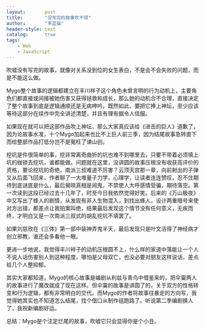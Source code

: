 ```yaml
---
layout:       post
title:        "没写完的故事吹不得"
author:       "李蓝猫"
header-style: text
catalog:      true
tags:
    - Web
    - JavaScript
---
```


吹嘘没有写完的故事，就像对关系没到位的女生表白，不是会不会失败的问题，而是不能这么做。

Mygo整个故事的逻辑都建立在丰川祥子这个角色未曾言明的行为动机上，主要角色们都直接或间接被她伤害又获得拯救和成长，那么她的动机合不合理，直接决定了整个故事到底是逻辑通顺还是无病呻吟。既然如此，要把它捧上神坛，至少应该等待这部分在续作中完全讲述清楚，并且有理有据令人信服。

如果现在就可以把这部作品吹上神坛，那么大家真应该给《进击的巨人》道歉了，因为论故事水准，十个Mygo加起来也比不上巨人前三季，因为结尾故事急转直下而给整部作品打低分岂不是冤枉了谏山创。

挖坑是件很简单的事，挖非常离奇曲折的坑也难不到哪里去，只要不带着必须填上坑的枷锁去挖坑，谁都能做。问题就在这里，没讲圆的故事压根没有收获高评价的资格，要论挖坑的奇绝，南派三叔难道不厉害？云顶天宫那一章，向前射出的子弹又从后面飞回来，作者聊了一大堆量子力学，心理学，让读者连连赞叹，忍不住期待到底谜底是什么，最后揭晓真相是闹鬼，不禁使人大呼感情受骗，期待落空。第一次读到这段已经过去十几年了，时至今日我依然觉得好笑。后来的《万山极夜》中又写出了蜂人的剧情，从发现有非人生物混入，到找出蜂人，设计两重暗号来使对方出错，都差点让我拍案叫绝，结果最后发现这个情节没有任何意义，无疾而终，才明白又是一次南派三叔式的胡乱挖坑不填罢了。

如果刘慈欣在《三体》第一部中装神弄鬼半天，最后发现只是叶文洁得了神经病才创立邪教，谁还会多看他一眼。

更进一步地说，我觉得丰川祥子的动机压根圆不上，什么样的家道中落能让一个人不说人话伤害别人到这种程度，哪怕是父母双亡，也没必要对朋友这样说话，差点给几个人整抑郁。

其实大家都知道，Mygo的核心故事是编剧从利兹与青鸟中借鉴来的，把伞霙两人的故事进行了魔改就成了现在这样。但伞霙的故事是讲圆了的，关于双方的性格转变和行为逻辑，都有非常明白的交代。而Mygo的作者将故事往暴走的方向写，我觉得她其实也不知道怎么结尾，找个借口从制作组跑路了。听说第二季编剧换人了，我祝新编剧好运。

总结：Mygo是个注定烂尾的故事，吹嘘它只会显得你是个小丑。